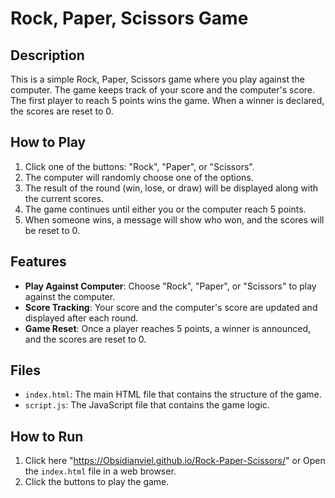 # Rock, Paper, Scissors Game

## Description

This is a simple Rock, Paper, Scissors game where you play against the computer. The game keeps track of your score and the computer's score. The first player to reach 5 points wins the game. When a winner is declared, the scores are reset to 0.

## How to Play

1. Click one of the buttons: "Rock", "Paper", or "Scissors".
2. The computer will randomly choose one of the options.
3. The result of the round (win, lose, or draw) will be displayed along with the current scores.
4. The game continues until either you or the computer reach 5 points.
5. When someone wins, a message will show who won, and the scores will be reset to 0.

## Features

- **Play Against Computer**: Choose "Rock", "Paper", or "Scissors" to play against the computer.
- **Score Tracking**: Your score and the computer's score are updated and displayed after each round.
- **Game Reset**: Once a player reaches 5 points, a winner is announced, and the scores are reset to 0.

## Files

- `index.html`: The main HTML file that contains the structure of the game.
- `script.js`: The JavaScript file that contains the game logic.

## How to Run

1. Click here "https://Obsidianviel.github.io/Rock-Paper-Scissors/" or Open the `index.html` file in a web browser. 
2. Click the buttons to play the game.


